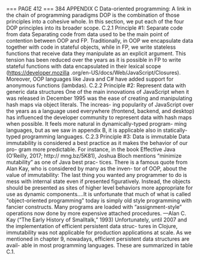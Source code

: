 === PAGE 412 ===
384 APPENDIX C Data-oriented programming: A link in the chain of programming paradigms
DOP is the combination of those principles into a cohesive whole. In this section, we
put each of the four DOP principles into its broader scope.
C.2.1 Principle #1: Separate code from data
Separating code from data used to be the main point of contention between OOP and
FP. Traditionally, in OOP we encapsulate data together with code in stateful objects,
while in FP, we write stateless functions that receive data they manipulate as an explicit
argument.
This tension has been reduced over the years as it is possible in FP to write stateful
functions with data encapsulated in their lexical scope (https://developer.mozilla
.org/en-US/docs/Web/JavaScript/Closures). Moreover, OOP languages like Java and
C# have added support for anonymous functions (lambdas).
C.2.2 Principle #2: Represent data with generic data structures
One of the main innovations of JavaScript when it was released in December 1995
was the ease of creating and manipulating hash maps via object literals. The increas-
ing popularity of JavaScript over the years as a language used everywhere (frontend,
backend, and desktop) has influenced the developer community to represent data
with hash maps when possible. It feels more natural in dynamically-typed program-
ming languages, but as we saw in appendix B, it is applicable also in statically-typed
programming languages.
C.2.3 Principle #3: Data is immutable
Data immutability is considered a best practice as it makes the behavior of our pro-
gram more predictable. For instance, in the book Effective Java (O’Reilly, 2017; http://
mng.bz/5K81), Joshua Bloch mentions “minimize mutability” as one of Java best prac-
tices. There is a famous quote from Alan Kay, who is considered by many as the inven-
tor of OOP, about the value of immutability:
The last thing you wanted any programmer to do is mess with internal state even if presented
figuratively. Instead, the objects should be presented as sites of higher level behaviors more
appropriate for use as dynamic components....It is unfortunate that much of what is called
"object-oriented programming" today is simply old style programming with fancier constructs.
Many programs are loaded with “assignment-style” operations now done by more expensive
attached procedures.
—Alan C. Kay (“The Early History of Smalltalk,” 1993)
Unfortunately, until 2007 and the implementation of efficient persistent data struc-
tures in Clojure, immutability was not applicable for production applications at scale.
As we mentioned in chapter 9, nowadays, efficient persistent data structures are avail-
able in most programming languages. These are summarized in table C.1.